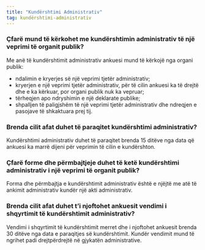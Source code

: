 ```yaml
---
title: "Kundërshtimi Administrativ"
tag: kundërshtimi-administrativ
---
```


### Çfarë mund të kërkohet me kundërshtimin administrativ të një veprimi të organit publik?

Me anë të kundërshtimit administrativ ankuesi mund të kërkojë nga organi publik:

* ndalimin e kryerjes së një veprimi tjetër administrativ;
* kryerjen e një veprimi tjetër administrativ, për të cilin ankuesi ka të drejtë dhe e ka kërkuar, por organi publik nuk ka vepruar;
* tërheqjen apo ndryshimin e një deklarate publike;
* shpalljen të paligjshëm të një veprimi tjetër administrativ dhe ndreqjen e pasojave të shkaktuara prej tij.

### Brenda cilit afat duhet të paraqitet kundërshtimi administrativ?

Kundërshtimi administrativ duhet të paraqitet brenda 15 ditëve nga data që ankuesi ka marrë dijeni për veprimin të cilin e kundërshton.

### Çfarë forme dhe përmbajtjeje duhet të ketë kundërshtimi administrativ i një veprimi të organit publik?

Forma dhe përmbajtja e kundërshtimit administrativ është e njëjtë me atë të ankimit administrativ kundër një akti administrativ.

### Brenda cilit afat duhet t’i njoftohet ankuesit vendimi i shqyrtimit të kundërshtimit administrativ?

Vendimi i shqyrtimit të kundërshtimit merret dhe i njoftohet ankuesit brenda 30 ditëve nga data e paraqitjes së kundërshtimit. Kundër vendimit mund të ngrihet padi drejtpërdrejtë në gjykatën administrative.
